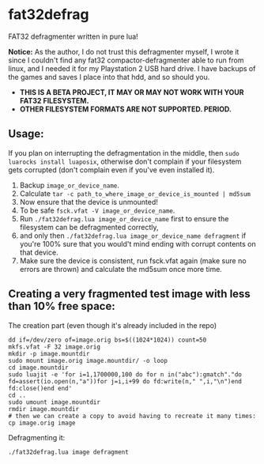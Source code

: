 # fat32defrag
FAT32 defragmenter written in pure lua!

**Notice:** As the author, I do not trust this defragmenter myself, I wrote it since I couldn't find any fat32 compactor-defragmenter able to run from linux, and I needed it for my Playstation 2 USB hard drive.  I have backups of the games and saves I place into that hdd, and so should you.

* **THIS IS A BETA PROJECT, IT MAY OR MAY NOT WORK WITH YOUR FAT32 FILESYSTEM.**
* **OTHER FILESYSTEM FORMATS ARE NOT SUPPORTED. PERIOD.**

## Usage:

If you plan on interrupting the defragmentation in the middle, then `sudo luarocks install luaposix`, otherwise don't complain if your filesystem gets corrupted (don't complain even if you've even installed it).

1. Backup `image_or_device_name`.
2. Calculate `tar -c path_to_where_image_or_device_is_mounted | md5sum`
3. Now ensure that the device is unmounted!
4. To be safe `fsck.vfat -V image_or_device_name`.
5. Run `./fat32defrag.lua image_or_device_name` first to ensure the filesystem can be defragmented correctly,
6. and only then `./fat32defrag.lua image_or_device_name defragment` if you're 100% sure that you would't mind ending with corrupt contents on that device.
7. Make sure the device is consistent, run fsck.vfat again (make sure no errors are thrown) and calculate the md5sum once more time.

## Creating a very fragmented test image with less than 10% free space:

The creation part (even though it's already included in the repo)
```
dd if=/dev/zero of=image.orig bs=$((1024*1024)) count=50
mkfs.vfat -F 32 image.orig
mkdir -p image.mountdir
sudo mount image.orig image.mountdir/ -o loop
cd image.mountdir
sudo luajit -e 'for i=1,1700000,100 do for n in("abc"):gmatch"."do fd=assert(io.open(n,"a"))for j=i,i+99 do fd:write(n," ",i,"\n")end fd:close()end end'
cd ..
sudo umount image.mountdir
rmdir image.mountdir
# then we can create a copy to avoid having to recreate it many times:
cp image.orig image
```

Defragmenting it:
```
./fat32defrag.lua image defragment
```
